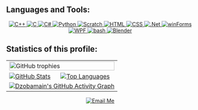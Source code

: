 ## Languages and Tools:

<div align="center">
  <a href="https://isocpp.org/">
    <img src="https://img.shields.io/badge/C++-4CA1DA?style=for-the-badge&logo=c%2B%2B&logoColor=00599C" alt="C++">
  </a>
  <a href="https://en.wikipedia.org/wiki/C_(programming_language)">
    <img src="https://img.shields.io/badge/C-555555?style=for-the-badge&logo=c&logoColor=A8B9CC" alt="C">
  </a>
  <a href="https://docs.microsoft.com/en-us/dotnet/csharp/">
    <img src="https://img.shields.io/badge/C%23-purple?style=for-the-badge&logo=sharp&logoColor=99CC00" alt="C#">
  </a>
  <a href="https://www.python.org/">
    <img src="https://img.shields.io/badge/python-blue?style=for-the-badge&logo=python&logoColor=FFD43B" alt="Python">
  </a>
  <a href="https://scratch.mit.edu/">
    <img src="https://img.shields.io/badge/Scratch-F7941E?style=for-the-badge&logo=scratch&logoColor=4D97FF" alt="Scratch">
  </a>
  <!--
  <a href="https://developer.mozilla.org/en-US/docs/Web/HTML">
    <img src="https://img.shields.io/badge/cmake-008080?style=for-the-badge&logo=cmake&logoColor=064F8C" alt="cmake">
  </a>
  -->
  <a href="https://developer.mozilla.org/en-US/docs/Web/HTML">
    <img src="https://img.shields.io/badge/HTML-E34F26?style=for-the-badge&logo=html5&logoColor=white" alt="HTML">
  </a>
  <a href="https://developer.mozilla.org/en-US/docs/Web/CSS">
    <img src="https://img.shields.io/badge/CSS-1572B6?style=for-the-badge&logo=css&logoColor=white" alt="CSS">
  </a>
  <!--
  <a href="https://developer.mozilla.org/en-US/docs/Web/JavaScript">
    <img src="https://img.shields.io/badge/JavaScript-323330?style=for-the-badge&logo=javascript&logoColor=F7DF1E" alt="JavaScript">
  </a>
  -->
  <a href="https://dotnet.microsoft.com/en-us/">
    <img src="https://img.shields.io/badge/.net-512BD4?style=for-the-badge&logo=dotnet&logoColor=white" alt=".Net">
  </a>
  <a href="https://learn.microsoft.com/de-de/dotnet/desktop/winforms/">
    <img src="https://img.shields.io/badge/winForms-1E4B85?style=for-the-badge" alt="winForms">
  </a>
  <a href="https://learn.microsoft.com/en-us/dotnet/desktop/wpf/">
    <img src="https://img.shields.io/badge/WPF-0078D7?style=for-the-badge" alt="WPF">
  </a>
  <!-- 
  <a href="https://www.docker.com/">
    <img src="https://img.shields.io/badge/docker-315FDF?style=for-the-badge&logo=docker" alt="Docker">
  </a>
  -->
  <!--
  <a href="https://www.blender.org/">
    <img src="https://img.shields.io/badge/QT-D9D9D9?style=for-the-badge&logo=qt&logoColor=#6CDB8D" alt="QT">
  </a>
  -->
  <a href="https://www.gnu.org/software/bash/">
    <img src="https://img.shields.io/badge/%24bash-black?style=for-the-badge&logo=gnubash&logoColor=#4EAA25" alt="bash">
  </a>
  <!--
  <a href="https://www.cmd.to/">
    <img src="https://img.shields.io/badge/CMD-black?style=for-the-badge&logo=iterm2&logoColor=75D888" alt="cmd">
  </a>
  -->
  <a href="https://www.blender.org/">
    <img src="https://img.shields.io/badge/blender-F0F0F0?style=for-the-badge&logo=blender&logoColor=E87D0D" alt="Blender">
  </a>
  <!--
  <a href="https://learn.microsoft.com/en-us/sql/sql-server/?view=sql-server-ver17">
    <img src="https://img.shields.io/badge/SQL-00758F?style=for-the-badge&logo=databricks&logoColor=white" alt="SQL Docs">
  </a>
  -->
</div>


## Statistics of this profile:

<div align="center">
  <table>
    <tr>
      <td colspan="2">
        <a href="https://github.com/dzobamain">
          <img src="https://github-profile-trophy.vercel.app/?username=dzobamain&theme=nord&margin-w=5&row=1" alt="GitHub trophies" style="width: 100%; max-width: 606px;" /> 
        </a>
      </td>
    </tr>
      <td>
        <a height=200 href="https://github.com/dzobamain?tab=repositories">
          <img src="https://github-readme-stats.vercel.app/api?username=dzobamain&theme=nord&show_icons=true&count_private=true&include_all_commits=true" alt="GitHub Stats"/>
        </a>
      </td>
      <td>
        <a height=200 href="https://github.com/dzobamain?tab=repositories">
          <img src="https://github-readme-stats.vercel.app/api/top-langs?username=dzobamain&theme=nord&layout=compact&langs_count=8&card_width=320" alt="Top Languages"/>
        </a>
      </td>
    </tr>
    <tr>
      <td colspan="2">
        <a href="https://github.com/dzobamain">
          <img src="https://github-readme-activity-graph.vercel.app/graph?username=dzobamain&theme=nord" alt="Dzobamain's GitHub Activity Graph">
        </a>
      </td>
    </tr>
  </table>
</div>

<p align="center">
  <a href="mailto:dzoba.main@gmail.com">
    <img src="https://img.shields.io/badge/Email%20Me-3498db?style=for-the-badge&logo=minutemailer&logoColor=white" alt="Email Me">
  </a>
</p>

</div>
